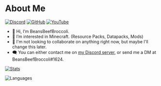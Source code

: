 # About Me

[![Discord](https://img.shields.io/discord/862005828219174913?label=discord)](https://discord.gg/4yfdME5QjC)
[![GitHub](https://img.shields.io/github/followers/BeansBeefBroccoli)](https://github.com/BeansBeefBroccoli?tab=followers)
[![YouTube](https://img.shields.io/youtube/channel/subscribers/UCIAsZd7B2snEfZPeIsapzhw?style=flat)](https://youtube.com/channel/UCIAsZd7B2snEfZPeIsapzhw)

- :wave: Hi, I’m BeansBeefBroccoli.
- :eyes: I’m interested in Minecraft. (Resource Packs, Datapacks, Mods)
- :busts_in_silhouette: I'm not looking to collaborate on anything right now, but maybe I'll change this later.
- :left_speech_bubble: You can either contact me on [my Discord server](https://discord.com/invite/4yfdME5QjC), or send me a DM at BeansBeefBroccoli#1624.

[![Stats](https://github-readme-stats.vercel.app/api?username=BeansBeefBroccoli&show_icons=true&theme=dark)](https://github.com/BeansBeefBroccoli)

![Languages](https://github-readme-stats.vercel.app/api/top-langs/?username=BeansBeefBroccoli&layout=compact&theme=dark)
